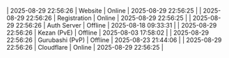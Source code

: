 | 2025-08-29 22:56:26 | Website | Online | 2025-08-29 22:56:25 |
| 2025-08-29 22:56:26 | Registration | Online | 2025-08-29 22:56:25 |
| 2025-08-29 22:56:26 | Auth Server | Offline | 2025-08-18 09:33:31 |
| 2025-08-29 22:56:26 | Kezan (PvE) | Offline | 2025-08-03 17:58:02 |
| 2025-08-29 22:56:26 | Gurubashi (PvP) | Offline | 2025-08-23 21:44:06 |
| 2025-08-29 22:56:26 | Cloudflare | Online | 2025-08-29 22:56:25 |
